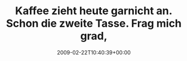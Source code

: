 ---
retweeted: false
source: <a href="http://twitter.com" rel="nofollow">Twitter Web Client</a>
entities:
  hashtags: []
  symbols: []
  user_mentions: []
  urls: []
display_text_range:
- '0'
- '135'
favorite_count: '0'
id_str: '1236870781'
truncated: false
retweet_count: '0'
id: '1236870781'
created_at: Sun Feb 22 10:40:39 +0000 2009
favorited: false
full_text: 'Kaffee zieht heute garnicht an. Schon die zweite Tasse. Frag mich grad,
  welche Kaffeesorte wohl Ben Weinman trinkt: http://bit.ly/wsbe5'
lang: de
tags:
- pesos/twitter
date: '2009-02-22T10:40:39+00:00'
src: https://twitter.com/bascht/status/1236870781
original_url: https://twitter.com/bascht/status/1236870781
type: twitter_tweet
text: 'Kaffee zieht heute garnicht an. Schon die zweite Tasse. Frag mich grad, welche
  Kaffeesorte wohl Ben Weinman trinkt: http://bit.ly/wsbe5'
title: Kaffee zieht heute garnicht an. Schon die zweite Tasse. Frag mich grad,

---